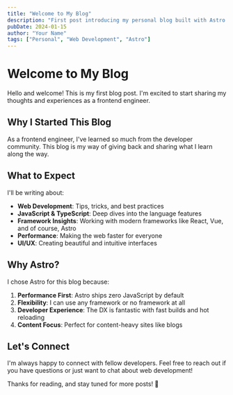 ```yaml
---
title: "Welcome to My Blog"
description: "First post introducing my personal blog built with Astro."
pubDate: 2024-01-15
author: "Your Name"
tags: ["Personal", "Web Development", "Astro"]
---
```


# Welcome to My Blog

Hello and welcome! This is my first blog post. I'm excited to start sharing my thoughts and experiences as a frontend engineer.

## Why I Started This Blog

As a frontend engineer, I've learned so much from the developer community. This blog is my way of giving back and sharing what I learn along the way.

## What to Expect

I'll be writing about:

- **Web Development**: Tips, tricks, and best practices
- **JavaScript & TypeScript**: Deep dives into the language features
- **Framework Insights**: Working with modern frameworks like React, Vue, and of course, Astro
- **Performance**: Making the web faster for everyone
- **UI/UX**: Creating beautiful and intuitive interfaces

## Why Astro?

I chose Astro for this blog because:

1. **Performance First**: Astro ships zero JavaScript by default
2. **Flexibility**: I can use any framework or no framework at all
3. **Developer Experience**: The DX is fantastic with fast builds and hot reloading
4. **Content Focus**: Perfect for content-heavy sites like blogs

## Let's Connect

I'm always happy to connect with fellow developers. Feel free to reach out if you have questions or just want to chat about web development!

Thanks for reading, and stay tuned for more posts! 🚀
